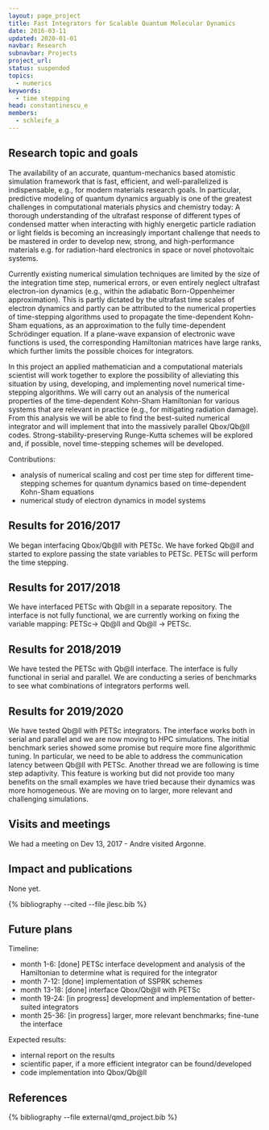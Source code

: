 ```yaml
---
layout: page_project
title: Fast Integrators for Scalable Quantum Molecular Dynamics
date: 2016-03-11
updated: 2020-01-01
navbar: Research
subnavbar: Projects
project_url:
status: suspended
topics:
  - numerics
keywords:
  - time stepping
head: constantinescu_e
members:
  - schleife_a
---
```


## Research topic and goals
The availability of an accurate, quantum-mechanics based atomistic simulation framework that is fast, efficient, and well-parallelized is indispensable, e.g., for modern materials research goals.
In particular, predictive modeling of quantum dynamics arguably is one of the greatest challenges in computational materials physics and chemistry today: A thorough understanding of the ultrafast response of different types of condensed matter when interacting with highly energetic particle radiation or light fields is becoming an increasingly important challenge that needs to be mastered in order to develop new, strong, and high-performance materials e.g. for radiation-hard electronics in space or novel photovoltaic systems.

Currently existing numerical simulation techniques are limited by the size of the integration time step, numerical errors, or even entirely neglect ultrafast electron-ion dynamics (e.g., within the adiabatic Born-Oppenheimer approximation).
This is partly dictated by the ultrafast time scales of electron dynamics and partly can be attributed to the numerical properties of time-stepping algorithms used to propagate the time-dependent Kohn-Sham equations, as an approximation to the fully time-dependent Schrödinger equation.
If a plane-wave expansion of electronic wave functions is used, the corresponding Hamiltonian matrices have large ranks, which further limits the possible choices for integrators.

In this project an applied mathematician and a computational materials scientist will work together to explore the possibility of alleviating this situation by using, developing, and implementing novel numerical time-stepping algorithms.
We will carry out an analysis of the numerical properties of the time-dependent Kohn-Sham Hamiltonian for various systems that are relevant in practice (e.g., for mitigating radiation damage).
From this analysis we will be able to find the best-suited numerical integrator and will implement that into the massively parallel Qbox/Qb@ll codes.
Strong-stability-preserving Runge-Kutta schemes will be explored and, if possible, novel time-stepping schemes will be developed.

Contributions:

* analysis of numerical scaling and cost per time step for different time-stepping schemes for quantum dynamics based on time-dependent Kohn-Sham equations
* numerical study of electron dynamics in model systems

## Results for 2016/2017
We began interfacing Qbox/Qb@ll with PETSc. We have forked Qb@ll and started to explore passing the state variables to PETSc. PETSc will perform the time stepping.

## Results for 2017/2018
We have interfaced PETSc with Qb@ll in a separate repository. The interface is not fully functional, we are currently working on fixing the variable mapping: PETSc-> Qb@ll and Qb@ll -> PETSc.

## Results for 2018/2019
We have tested the PETSc with Qb@ll interface. The interface is fully functional in serial and parallel. We are conducting a series of benchmarks to see what combinations of integrators performs well.

## Results for 2019/2020
We have tested Qb@ll with PETSc integrators. The interface works both in serial and parallel and we are now moving to HPC simulations. The initial benchmark series showed some promise but require more fine algorithmic tuning. In particular, we need to be able to address the communication latency between Qb@ll with PETSc. Another thread we are following is time step adaptivity. This feature is working but did not provide too many benefits on the small examples we have tried because their dynamics was more homogeneous. We are moving on to larger, more relevant and challenging simulations.

## Visits and meetings
<!-- Since this is a starting cooperation no visits have been initiated. -->
We had a meeting on Dev 13, 2017 - Andre visited Argonne.

## Impact and publications
None yet.

<!--

-->
{% bibliography --cited --file jlesc.bib %}

## Future plans

Timeline:

* month 1-6: [done] PETSc interface development and analysis of the Hamiltonian to determine what is required for the integrator
* month 7-12: [done] implementation of SSPRK schemes
* month 13-18: [done] interface Qbox/Qb@ll with PETSc
* month 19-24: [in progress] development and implementation of better-suited integrators
* month 25-36: [in progress] larger, more relevant benchmarks; fine-tune the interface

Expected results:

* internal report on the results
* scientific paper, if a more efficient integrator can be found/developed
* code implementation into Qbox/Qb@ll

## References

{% bibliography --file external/qmd_project.bib %}
